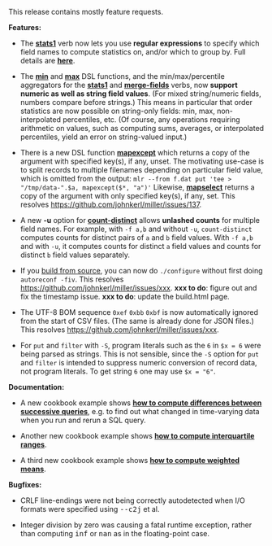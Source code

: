 This release contains mostly feature requests.

**Features:**

* The [**stats1**](http://johnkerl.org/miller-releases/miller-5.2.0/doc/reference-verbs.html#stats1) verb
now lets you use **regular expressions** to specify which field names to compute
statistics on, and/or which to group by. Full details are
[**here**](http://johnkerl.org/miller-releases/miller-5.2.0/doc/reference-verbs.html#stats1).

* The [**min**](http://johnkerl.org/miller-releases/miller-5.2.0/doc/reference-dsl.html#min)
and [**max**](http://johnkerl.org/miller-releases/miller-5.2.0/doc/reference-dsl.html#max) DSL functions, and the
min/max/percentile aggregators for the
[**stats1**](http://johnkerl.org/miller-releases/miller-5.2.0/doc/reference-verbs.html#stats1) and
[**merge-fields**](http://johnkerl.org/miller-releases/miller-5.2.0/doc/reference-verbs.html#merge-fields) verbs, now
**support numeric as well as string field values**. (For mixed string/numeric
fields, numbers compare before strings.) This means in particular that order
statistics are now possible on string-only fields: min, max, non-interpolated percentiles, etc. (Of course, any operations requiring arithmetic on values,
such as computing sums, averages, or interpolated percentiles, yield an error on string-valued input.)

* There is a new DSL function
[**mapexcept**](http://johnkerl.org/miller-releases/miller-5.2.0/doc/reference-dsl.html#mapexcept) which returns a
copy of the argument with specified key(s), if any, unset.  The motivating use-case is to split records to multiple
filenames depending on particular field value, which is omitted from the output: `mlr --from f.dat put 'tee >
"/tmp/data-".$a, mapexcept($*, "a")'` Likewise,
[**mapselect**](http://johnkerl.org/miller-releases/miller-5.2.0/doc/reference-dsl.html#mapselect) returns a copy of the
argument with only specified key(s), if any, set.  This resolves https://github.com/johnkerl/miller/issues/137.

* A new **-u** option for [**count-distinct**](http://johnkerl.org/miller-releases/miller-5.2.0/doc/reference-verbs.html#count-distinct) allows **unlashed counts** for multiple field names. For example, with `-f a,b` and
without `-u`, `count-distinct` computes counts for distinct pairs of `a` and `b` field values. With `-f a,b` and with `-u`, it computes counts
for distinct `a` field values and counts for distinct `b` field values separately.

* If you [build from source](http://johnkerl.org/miller-releases/miller-5.2.0/doc/build.html), you can now
do `./configure` without first doing `autoreconf -fiv`. This resolves https://github.com/johnkerl/miller/issues/xxx.
**xxx to do**: figure out and fix the timestamp issue.
**xxx to do**: update the build.html page.

* The UTF-8 BOM sequence `0xef` `0xbb` `0xbf` is now automatically ignored from the start of CSV files. (The same is
already done for JSON files.) This resolves https://github.com/johnkerl/miller/issues/xxx.

* For `put` and `filter` with `-S`, program literals such as the `6` in `$x = 6` were being parsed as strings. This is not sensible, since the `-S` option for `put` and `filter` is intended to suppress numeric conversion of record data, not program literals. To get string `6` one may use `$x = "6"`.

**Documentation:**

* A new cookbook example shows [**how to compute differences between successive
queries**](http://www.johnkerl.org/miller-releases/miller-5.2.0/doc/cookbook.html#Showing_differences_between_successive_queries),
e.g. to find out what changed in time-varying data when you run and rerun a SQL query.

* Another new cookbook example shows [**how to compute interquartile ranges**](http://www.johnkerl.org/miller-releases/miller-5.2.0/doc/cookbook2.html#Computing_interquartile_ranges).

* A third new cookbook example shows [**how to compute weighted means**](http://www.johnkerl.org/miller-releases/miller-5.2.0/doc/cookbook2.html#Computing_weighted_means).

**Bugfixes:**

* CRLF line-endings were not being correctly autodetected when I/O formats were specified using <tt>--c2j</tt> et al.

* Integer division by zero was causing a fatal runtime exception, rather than computing <tt>inf</tt> or <tt>nan</tt> as in the floating-point case.
